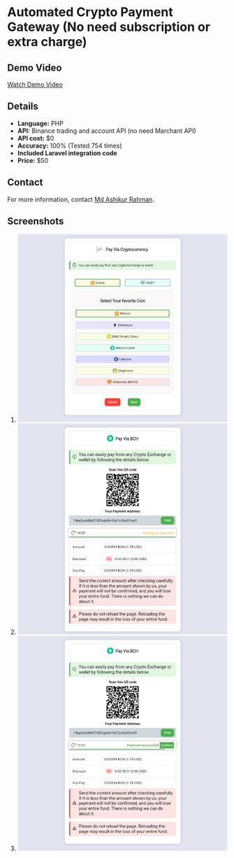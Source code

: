 # Automated Crypto Payment Gateway (No need subscription or extra charge)

## Demo Video

[Watch Demo Video](https://raw.githubusercontent.com/Tips5300/cryptopay/main/lv_0_20231024194402.mp4)

## Details

- **Language:** PHP
- **API:** Binance trading and account API (no need Marchant API)
- **API cost:** $0
- **Accuracy:** 100% (Tested 754 times)
- **Included Laravel integration code**
- **Price:** $50

## Contact

For more information, contact [Md Ashikur Rahman](https://www.facebook.com/mdashikurrahman5300).

## Screenshots

1. ![Screenshot 1](https://raw.githubusercontent.com/Tips5300/cryptopay/main/chrome_screenshot_Oct%2024%2C%202023%207_59_39%20PM%20GMT%2B06_00.png)
2. ![Screenshot 2](https://raw.githubusercontent.com/Tips5300/cryptopay/main/chrome_screenshot_Oct%2024%2C%202023%208_00_16%20PM%20GMT%2B06_00.png)
3. ![Screenshot 3](https://raw.githubusercontent.com/Tips5300/cryptopay/main/chrome_screenshot_Oct%2024%2C%202023%208_02_00%20PM%20GMT%2B06_00.png)
